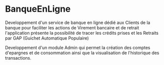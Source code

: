 # BanqueEnLigne
Developpement d'un service de banque en ligne dédié aux Clients de la banque pour faciliter les actions de Virement bancaire et de retrait l'application présente la possibilité de tracer les crédits prises et les Retraits par GAP (Guichet Automatique Populaire)

Developpement d'un module Admin qui permet la création des comptes d'epargnes et de consommation ainsi que la visualisation de l'historique des transactions.
